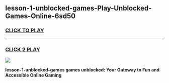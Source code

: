 
## lesson-1-unblocked-games-Play-Unblocked-Games-Online-6sd50
<h3>
<a href="https://premium76.site?title=lesson-1-unblocked-games&ref=24A">CLICK TO PLAY</a></h3>
<hr>

<h3>
<a href="https://premium76.site?title=lesson-1-unblocked-games&ref=24A">CLICK 2 PLAY</a>
  
</h3>

<a href="https://premium76.site?title=lesson-1-unblocked-games&ref=24A"><img src="https://clearcache.store/games.png"></a>


**lesson-1-unblocked-games games unblocked: Your Gateway to Fun and Accessible Online Gaming**
